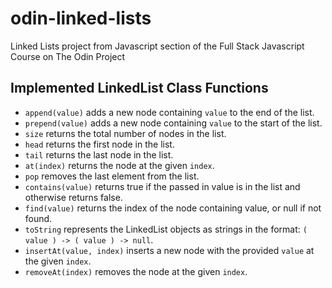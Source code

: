 # odin-linked-lists
Linked Lists project from Javascript section of the Full Stack Javascript Course on The Odin Project

## Implemented LinkedList Class Functions
- `append(value)` adds a new node containing `value` to the end of the list.
- `prepend(value)` adds a new node containing `value` to the start of the list.
- `size` returns the total number of nodes in the list.
- `head` returns the first node in the list.
- `tail` returns the last node in the list.
- `at(index)` returns the node at the given `index`.
- `pop` removes the last element from the list.
- `contains(value)` returns true if the passed in value is in the list and otherwise returns false.
- `find(value)` returns the index of the node containing value, or null if not found.
- `toString` represents the LinkedList objects as strings in the format: `( value ) -> ( value ) -> null`.
- `insertAt(value, index)` inserts a new node with the provided `value` at the given `index`.
- `removeAt(index)` removes the node at the given `index`.